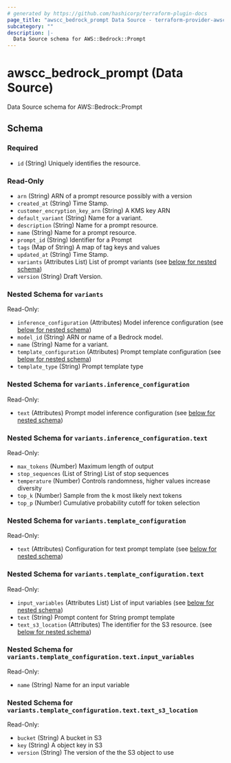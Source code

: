 ```yaml
---
# generated by https://github.com/hashicorp/terraform-plugin-docs
page_title: "awscc_bedrock_prompt Data Source - terraform-provider-awscc"
subcategory: ""
description: |-
  Data Source schema for AWS::Bedrock::Prompt
---
```


# awscc_bedrock_prompt (Data Source)

Data Source schema for AWS::Bedrock::Prompt



<!-- schema generated by tfplugindocs -->
## Schema

### Required

- `id` (String) Uniquely identifies the resource.

### Read-Only

- `arn` (String) ARN of a prompt resource possibly with a version
- `created_at` (String) Time Stamp.
- `customer_encryption_key_arn` (String) A KMS key ARN
- `default_variant` (String) Name for a variant.
- `description` (String) Name for a prompt resource.
- `name` (String) Name for a prompt resource.
- `prompt_id` (String) Identifier for a Prompt
- `tags` (Map of String) A map of tag keys and values
- `updated_at` (String) Time Stamp.
- `variants` (Attributes List) List of prompt variants (see [below for nested schema](#nestedatt--variants))
- `version` (String) Draft Version.

<a id="nestedatt--variants"></a>
### Nested Schema for `variants`

Read-Only:

- `inference_configuration` (Attributes) Model inference configuration (see [below for nested schema](#nestedatt--variants--inference_configuration))
- `model_id` (String) ARN or name of a Bedrock model.
- `name` (String) Name for a variant.
- `template_configuration` (Attributes) Prompt template configuration (see [below for nested schema](#nestedatt--variants--template_configuration))
- `template_type` (String) Prompt template type

<a id="nestedatt--variants--inference_configuration"></a>
### Nested Schema for `variants.inference_configuration`

Read-Only:

- `text` (Attributes) Prompt model inference configuration (see [below for nested schema](#nestedatt--variants--inference_configuration--text))

<a id="nestedatt--variants--inference_configuration--text"></a>
### Nested Schema for `variants.inference_configuration.text`

Read-Only:

- `max_tokens` (Number) Maximum length of output
- `stop_sequences` (List of String) List of stop sequences
- `temperature` (Number) Controls randomness, higher values increase diversity
- `top_k` (Number) Sample from the k most likely next tokens
- `top_p` (Number) Cumulative probability cutoff for token selection



<a id="nestedatt--variants--template_configuration"></a>
### Nested Schema for `variants.template_configuration`

Read-Only:

- `text` (Attributes) Configuration for text prompt template (see [below for nested schema](#nestedatt--variants--template_configuration--text))

<a id="nestedatt--variants--template_configuration--text"></a>
### Nested Schema for `variants.template_configuration.text`

Read-Only:

- `input_variables` (Attributes List) List of input variables (see [below for nested schema](#nestedatt--variants--template_configuration--text--input_variables))
- `text` (String) Prompt content for String prompt template
- `text_s3_location` (Attributes) The identifier for the S3 resource. (see [below for nested schema](#nestedatt--variants--template_configuration--text--text_s3_location))

<a id="nestedatt--variants--template_configuration--text--input_variables"></a>
### Nested Schema for `variants.template_configuration.text.input_variables`

Read-Only:

- `name` (String) Name for an input variable


<a id="nestedatt--variants--template_configuration--text--text_s3_location"></a>
### Nested Schema for `variants.template_configuration.text.text_s3_location`

Read-Only:

- `bucket` (String) A bucket in S3
- `key` (String) A object key in S3
- `version` (String) The version of the the S3 object to use
